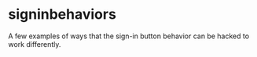 signinbehaviors
===============

A few examples of ways that the sign-in button behavior can be hacked to work differently.
